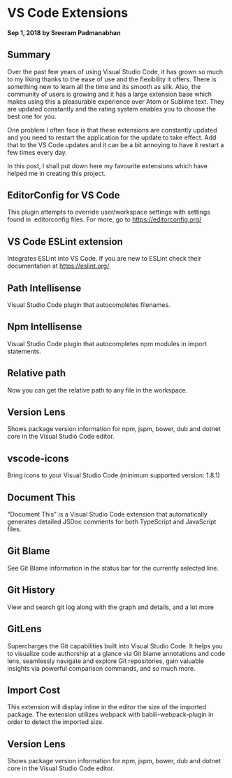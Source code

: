 # VS Code Extensions

#### Sep 1, 2018 by Sreeram Padmanabhan

## Summary

Over the past few years of using Visual Studio Code, it has grown so much to my liking thanks to the ease of use and the flexibility it offers. 
There is something new to learn all the time and its smooth as silk. Also, the community of users is growing and it has a large extension base which makes using this a pleasurable experience over Atom or Sublime text. 
They are updated constantly and the rating system enables you to choose the best one for you. 

One problem I often face is that these extensions are constantly updated and you need to restart the application for the update to take effect. 
Add that to the VS Code updates and it can be a bit annoying to have it restart a few times every day.

In this post, I shall put down here my favourite extensions which have helped me in creating this project.

## EditorConfig for VS Code

This plugin attempts to override user/workspace settings with settings found in .editorconfig files. For more, go to https://editorconfig.org/

## VS Code ESLint extension

Integrates ESLint into VS Code. If you are new to ESLint check their documentation at https://eslint.org/.

## Path Intellisense

Visual Studio Code plugin that autocompletes filenames.

## Npm Intellisense

Visual Studio Code plugin that autocompletes npm modules in import statements.

## Relative path

Now you can get the relative path to any file in the workspace.

## Version Lens

Shows package version information for npm, jspm, bower, dub and dotnet core in the Visual Studio Code editor.

## vscode-icons

Bring icons to your Visual Studio Code (minimum supported version: 1.8.1)

## Document This

"Document This" is a Visual Studio Code extension that automatically generates detailed JSDoc comments for both TypeScript and JavaScript files.

## Git Blame

See Git Blame information in the status bar for the currently selected line.

## Git History

View and search git log along with the graph and details, and a lot more

## GitLens 

Supercharges the Git capabilities built into Visual Studio Code. It helps you to visualize code authorship at a glance via Git blame annotations and code lens, seamlessly navigate and explore Git repositories, gain valuable insights via powerful comparison commands, and so much more.

## Import Cost

This extension will display inline in the editor the size of the imported package. The extension utilizes webpack with babili-webpack-plugin in order to detect the imported size.

## Version Lens

Shows package version information for npm, jspm, bower, dub and dotnet core in the Visual Studio Code editor.



